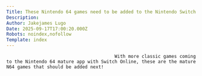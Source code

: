 ```yaml
---
Title: These Nintendo 64 games need to be added to the Nintendo Switch Online mature app next
Description: 
Author: Jakejames Lugo
Date: 2025-09-17T17:00:20.000Z
Robots: noindex,nofollow
Template: index
---
```


                                            With more classic games coming to the Nintendo 64 mature app with Switch Online, these are the mature N64 games that should be added next!
                                        